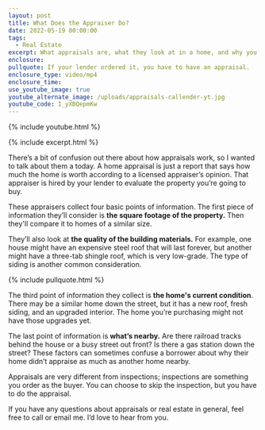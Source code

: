 ```yaml
---
layout: post
title: What Does the Appraiser Do?
date: 2022-05-19 00:00:00
tags:
  - Real Estate
excerpt: What appraisals are, what they look at in a home, and why you need one.
enclosure:
pullquote: If your lender ordered it, you have to have an appraisal.
enclosure_type: video/mp4
enclosure_time:
use_youtube_image: true
youtube_alternate_image: /uploads/appraisals-callender-yt.jpg
youtube_code: I_yXBQepmKw
---
```

{% include youtube.html %}

{% include excerpt.html %}

There’s a bit of confusion out there about how appraisals work, so I wanted to talk about them a today. A home appraisal is just a report that says how much the home is worth according to a licensed appraiser’s opinion. That appraiser is hired by your lender to evaluate the property you’re going to buy.

These appraisers collect four basic points of information. The first piece of information they’ll consider is **the square footage of the property.** Then they'll compare it to homes of a similar size.&nbsp;

They’ll also look at **the quality of the building materials.** For example, one house might have an expensive steel roof that will last forever, but another might have a three-tab shingle roof, which is very low-grade. The type of siding is another common consideration.

{% include pullquote.html %}

The third point of information they collect is **the home's current condition**. There may be a similar home down the street, but it has a new roof, fresh siding, and an upgraded interior. The home you’re purchasing might not have those upgrades yet.

The last point of information is **what’s nearby.** Are there railroad tracks behind the house or a busy street out front? Is there a gas station down the street? These factors can sometimes confuse a borrower about why their home didn’t appraise as much as another home nearby.

Appraisals are very different from inspections; inspections are something you order as the buyer. You can choose to skip the inspection, but you have to do the appraisal.&nbsp;

If you have any questions about appraisals or real estate in general, feel free to call or email me. I’d love to hear from you.
